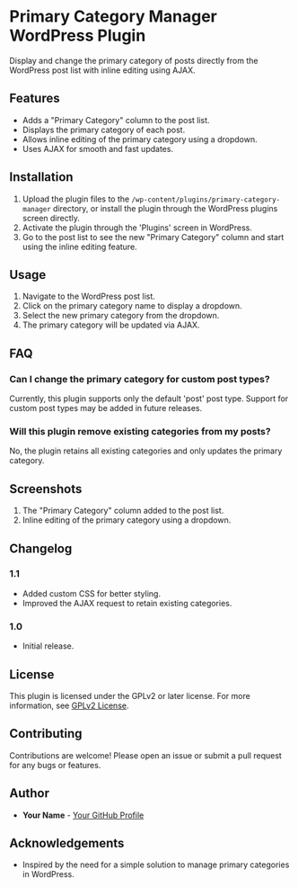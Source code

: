 # Primary Category Manager WordPress Plugin

Display and change the primary category of posts directly from the WordPress post list with inline editing using AJAX.

## Features

- Adds a "Primary Category" column to the post list.
- Displays the primary category of each post.
- Allows inline editing of the primary category using a dropdown.
- Uses AJAX for smooth and fast updates.

## Installation

1. Upload the plugin files to the `/wp-content/plugins/primary-category-manager` directory, or install the plugin through the WordPress plugins screen directly.
2. Activate the plugin through the 'Plugins' screen in WordPress.
3. Go to the post list to see the new "Primary Category" column and start using the inline editing feature.

## Usage

1. Navigate to the WordPress post list.
2. Click on the primary category name to display a dropdown.
3. Select the new primary category from the dropdown.
4. The primary category will be updated via AJAX.

## FAQ

### Can I change the primary category for custom post types?

Currently, this plugin supports only the default 'post' post type. Support for custom post types may be added in future releases.

### Will this plugin remove existing categories from my posts?

No, the plugin retains all existing categories and only updates the primary category.

## Screenshots

1. The "Primary Category" column added to the post list.
2. Inline editing of the primary category using a dropdown.

## Changelog

### 1.1

- Added custom CSS for better styling.
- Improved the AJAX request to retain existing categories.

### 1.0

- Initial release.

## License

This plugin is licensed under the GPLv2 or later license. For more information, see [GPLv2 License](https://www.gnu.org/licenses/gpl-2.0.html).

## Contributing

Contributions are welcome! Please open an issue or submit a pull request for any bugs or features.

## Author

- **Your Name** - [Your GitHub Profile](https://github.com/coderog-com)

## Acknowledgements

- Inspired by the need for a simple solution to manage primary categories in WordPress.


